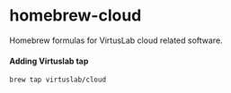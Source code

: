 # homebrew-cloud
Homebrew formulas for VirtusLab cloud related software.

#### Adding Virtuslab tap

  `brew tap virtuslab/cloud`
